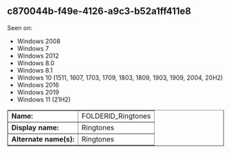 ## c870044b-f49e-4126-a9c3-b52a1ff411e8

Seen on:
* Windows 2008
* Windows 7
* Windows 2012
* Windows 8.0
* Windows 8.1
* Windows 10 (1511, 1607, 1703, 1709, 1803, 1809, 1903, 1909, 2004, 20H2)
* Windows 2016
* Windows 2019
* Windows 11 (21H2)

<table border="1" class="docutils">
  <tbody>
    <tr>
      <td><b>Name:</b></td>
      <td>FOLDERID_Ringtones</td>
    </tr>
    <tr>
      <td><b>Display name:</b></td>
      <td>Ringtones</td>
    </tr>
    <tr>
      <td><b>Alternate name(s):</b></td>
      <td>Ringtones</td>
    </tr>
  </tbody>
</table>

